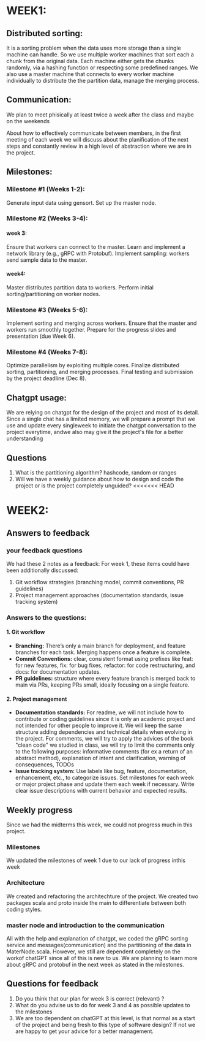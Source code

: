 # WEEK1:

## Distributed sorting:

It is a sorting problem when the data uses more storage than a single machine can handle. So we use multiple worker machines that sort each a chunk from the original data. Each machine either gets the chunks randomly, via a hashing function or respecting some predefined ranges. We also use a master machine that connects to every worker machine individually to distribute the the partition data, manage the merging process.

## Communication:

We plan to meet phisically at least twice a week after the class and maybe on the weekends

About how to effectively communicate between members, in the first meeting of each week we will discuss about the planification of the next steps and constantly review in a high level of abstraction where we are in the project.

## Milestones:

### Milestone #1 (Weeks 1-2):

Generate input data using gensort.
Set up the master node.

### Milestone #2 (Weeks 3-4):
#### week 3:
Ensure that workers can connect to the master.
Learn and implement a network library (e.g., gRPC with Protobuf).
Implement sampling: workers send sample data to the master.

#### week4:
Master distributes partition data to workers.
Perform initial sorting/partitioning on worker nodes.

### Milestone #3 (Weeks 5-6):

Implement sorting and merging across workers.
Ensure that the master and workers run smoothly together.
Prepare for the progress slides and presentation (due Week 6).

### Milestone #4 (Weeks 7-8):

Optimize parallelism by exploiting multiple cores.
Finalize distributed sorting, partitioning, and merging processes.
Final testing and submission by the project deadline (Dec 8).

## Chatgpt usage:

We are relying on chatgpt for the design of the project and most of its detail. Since a single chat has a limited memory, we will prepare a prompt that we use and update every singleweek to initiate the chatgpt conversation to the project everytime, andwe also may give it the project's file for a better understanding

## Questions

1. What is the partitioning algorithm? hashcode, random or ranges
2. Will we have a weekly guidance about how to design and code the project or is the project completely unguided?
<<<<<<< HEAD

# WEEK2:

## Answers to feedback

### your feedback questions
We had these 2 notes as a feedback: For week 1, these items could have been additionally discussed:
  1. Git workflow strategies (branching model, commit conventions, PR guidelines)
  2. Project management approaches (documentation standards, issue tracking system)
### Answers to the questions:
#### 1. Git workflow
  - **Branching:** There’s only a main branch for deployment, and feature branches for each task. Merging happens once a feature is complete.
  - **Commit Conventions:** clear, consistent format using prefixes like feat: for new features, fix: for bug fixes, refactor: for code restructuring, and docs: for documentation updates.
  - **PR guidelines:** structure where every feature branch is merged back to main via PRs, keeping PRs small, ideally focusing on a single feature.
#### 2. Project management
  - **Documentation standards:** For readme, we will not include how to contribute or coding guidelines since it is only an academic project and not intended for other people to improve it. We will keep the same structure adding dependencies and technical details when evolving in the project. For comments, we will try to apply the advices of the book "clean code" we studied in class, we will try to limit the comments only to the following purposes: informative comments (for ex a return of an abstract method), explanation of intent and clarification, warning of consequences, TODOs
  - **Issue tracking system:** Use labels like bug, feature, documentation, enhancement, etc., to categorize issues. Set milestones for each week or major project phase and update them each week if necessary. Write clear issue descriptions with current behavior and expected results.

## Weekly progress
Since we had the midterms this week, we could not progress much in this project.

### Milestones
We updated the milestones of week 1 due to our lack of progress inthis week
### Architecture
We created and refactoring the architechture of the project.
We created two packages scala and proto inside the main to differentiate between both coding styles.
### master node and introduction to the communication
All with the help and explanation of chatgpt, we coded the gRPC sorting service and messages(communication) and the partitioning of the data in MaterNode.scala.
However, we still are dependent completely on the workof chatGPT since all of this is new to us.
We are planning to learn more about gRPC and protobuf in the next week as stated in the milestones.

## Questions for feedback
1. Do you think that our plan for week 3 is correct (relevant) ?
2. What do you advise us to do for week 3 and 4 as possible updates to the milestones
3. We are too dependent on chatGPT at this level, is that normal as a start of the project and being fresh to this type of software design? If not we are happy to get your advice for a better management.



